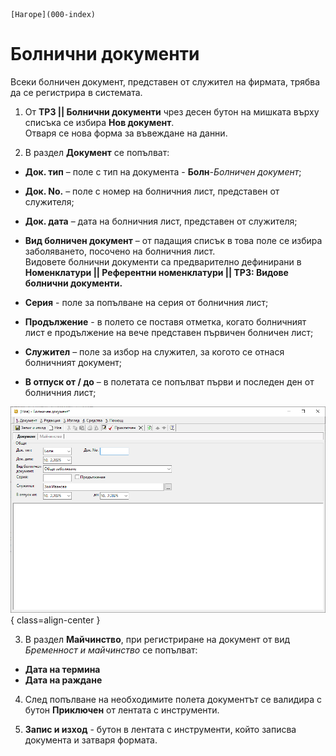 ```{only} html
[Нагоре](000-index)
```

# Болнични документи

Всеки болничен документ, представен от служител на фирмата, трябва да се регистрира в системата.  

1) От **ТРЗ || Болнични документи** чрез десен бутон на мишката върху списъка се избира **Нов документ**.  
Отваря се нова форма за въвеждане на данни.  

2) В раздел **Документ** се попълват:  

 - **Док. тип** – поле с тип на документа - **Болн**-*Болничен документ*;  

 - **Док. No.** – поле с номер на болничния лист, представен от служителя;  

 - **Док. дата** – дата на болничния лист, представен от служителя; 

 - **Вид болничен документ** – от падащия списък в това поле се избира заболяването, посочено на болничния лист.  
 Видовете болнични документи са предварително дефинирани в **Номенклатури || Референтни номенклатури || ТРЗ: Видове болнични документи.**  

 - **Серия** - поле за попълване на серия от болничния лист;  

 - **Продължение** - в полето се поставя отметка, когато болничният лист е продължение на вече представен първичен болничен лист;  

 - **Служител** – поле за избор на служител, за когото се отнася болничният документ;   

 - **В отпуск от / до** – в полетата се попълват първи и последен ден от болничния лист;  

![](903-medical-documents1.png){ class=align-center }

3) В раздел **Майчинство**, при регистриране на документ от вид *Бременност и майчинство* се попълват:  

- **Дата на термина**
- **Дата на раждане**

4) След попълване на необходимите полета документът се валидира с бутон **Приключен** от лентата с инструменти.  

5) **Запис и изход** - бутон в лентата с инструменти, който записва документа и затваря формата.  
